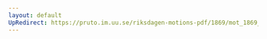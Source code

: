 ```yaml
---
layout: default
UpRedirect: https://pruto.im.uu.se/riksdagen-motions-pdf/1869/mot_1869__fk__12/mot_1869__fk__12-003.pdf
---
```

